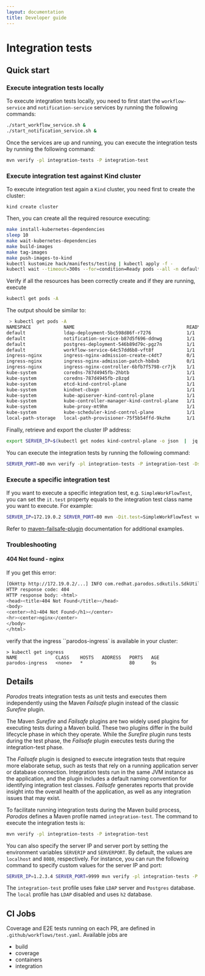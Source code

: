 ```yaml
---
layout: documentation
title: Developer guide
---
```



# Integration tests

## Quick start

### Execute integration tests locally
To execute integration tests locally, you need to first start the `workflow-service` and `notification-service` services by running the following commands:
```bash
./start_workflow_service.sh &
./start_notification_service.sh &
```
Once the services are up and running, you can execute the integration tests by running the following command:

```bash
mvn verify -pl integration-tests -P integration-test
```
### Execute integration test against Kind cluster
To execute integration test again a `Kind` cluster, you need first to create the cluster:

`kind create cluster`

Then, you can create all the required resource executing:

```bash
make install-kubernetes-dependencies
sleep 10
make wait-kubernetes-dependencies
make build-images
make tag-images
make push-images-to-kind
kubectl kustomize hack/manifests/testing | kubectl apply -f -
kubectl wait --timeout=300s --for=condition=Ready pods --all -n default
```
Verify if all the resources has been correctly create and if they are running, execute 

```bash
kubectl get pods -A
```
The output should be similar to:

```bash
 > kubectl get pods -A
NAMESPACE            NAME                                         READY   STATUS      RESTARTS       AGE
default              ldap-deployment-5bc598d86f-r7276             1/1     Running     0              3h5m
default              notification-service-b87d5f696-ddnwg         1/1     Running     0              3h5m
default              postgres-deployment-546b89d79c-pgz7n         1/1     Running     0              3h5m
default              workflow-service-64c57dd6b8-vft8f            1/1     Running     6 (3h1m ago)   3h5m
ingress-nginx        ingress-nginx-admission-create-c4dt7         0/1     Completed   0              3h5m
ingress-nginx        ingress-nginx-admission-patch-hb8xb          0/1     Completed   2              3h5m
ingress-nginx        ingress-nginx-controller-6bfb7f5798-cr7jk    1/1     Running     0              3h5m
kube-system          coredns-787d4945fb-2hbtb                     1/1     Running     0              3h5m
kube-system          coredns-787d4945fb-z8zqd                     1/1     Running     0              3h5m
kube-system          etcd-kind-control-plane                      1/1     Running     0              3h5m
kube-system          kindnet-cbxgn                                1/1     Running     0              3h5m
kube-system          kube-apiserver-kind-control-plane            1/1     Running     0              3h5m
kube-system          kube-controller-manager-kind-control-plane   1/1     Running     0              3h5m
kube-system          kube-proxy-mt9hm                             1/1     Running     0              3h5m
kube-system          kube-scheduler-kind-control-plane            1/1     Running     0              3h5m
local-path-storage   local-path-provisioner-75f5b54ffd-9kzhm      1/1     Running     0              3h5m
```

Finally, retrieve and export the cluster IP address:

```bash
export SERVER_IP=$(kubectl get nodes kind-control-plane -o json  |  jq -r '[.status.addresses[] | select(.type=="InternalIP")] | .[0].address')
```

You can execute the integration tests by running the following command:

```bash
SERVER_PORT=80 mvn verify -pl integration-tests -P integration-test -Dspring.profiles.active=dev
```
### Execute a specific integration test

If you want to execute a specific integration test, e.g. `SimpleWorkFlowTest`, you can set the `it.test` property equals to the integration test class name you want to execute. For example:

```bash
SERVER_IP=172.19.0.2 SERVER_PORT=80 mvn -Dit.test=SimpleWorkFlowTest verify -pl integration-tests -P integration-test -Dspring.profiles.active=dev
```
Refer to [maven-failsafe-plugin](https://maven.apache.org/surefire/maven-failsafe-plugin/examples/single-test.html) documentation for additional examples.

### Troubleshooting 

#### 404 Not found - nginx
If you get this error:

```bash
[OkHttp http://172.19.0.2/...] INFO com.redhat.parodos.sdkutils.SdkUtils - onFailure Message: Not Found
HTTP response code: 404
HTTP response body: <html>
<head><title>404 Not Found</title></head>
<body>
<center><h1>404 Not Found</h1></center>
<hr><center>nginx</center>
</body>
</html>
```
verify that the ingress ``parodos-ingress` is available in your cluster:

```
> kubectl get ingress
NAME              CLASS    HOSTS   ADDRESS   PORTS   AGE
parodos-ingress   <none>   *                 80      9s

```
## Details
_Parodos_ treats integration tests as unit tests and executes them independently using the Maven _Failsafe_ plugin instead of the classic _Surefire_ plugin.

The Maven _Surefire_ and _Failsafe_ plugins are two widely used plugins for executing tests during a Maven build. These two plugins differ in the build lifecycle phase in which they operate. While the _Surefire_ plugin runs tests during the test phase, the _Failsafe_ plugin executes tests during the integration-test phase.

The _Failsafe_ plugin is designed to execute integration tests that require more elaborate setup, such as tests that rely on a running application server or database connection. Integration tests run in the same JVM instance as the application, and the plugin includes a default naming convention for identifying integration test classes. _Failsafe_ generates reports that provide insight into the overall health of the application, as well as any integration issues that may exist.

To facilitate running integration tests during the Maven build process, _Parodos_ defines a Maven profile named `integration-test`. The command to execute the integration tests is:

```bash
mvn verify -pl integration-tests -P integration-test
```
You can also specify the server IP and server port by setting the environment variables `SERVERIP` and `SERVERPORT`. By default, the values are `localhost` and `8080`, respectively. For instance, you can run the following command to specify custom values for the server IP and port:

```bash
SERVER_IP=1.2.3.4 SERVER_PORT=9999 mvn verify -pl integration-tests -P integration-test
```

The `integration-test` profile uses fake `LDAP` server and `Postgres` database.\
The `local` profile has `LDAP` disabled and uses `h2` database.

## CI Jobs
Coverage and E2E tests running on each PR, are defined in `.github/workflows/test.yaml`.
Available jobs are
- build
- coverage
- containers
- integration 
